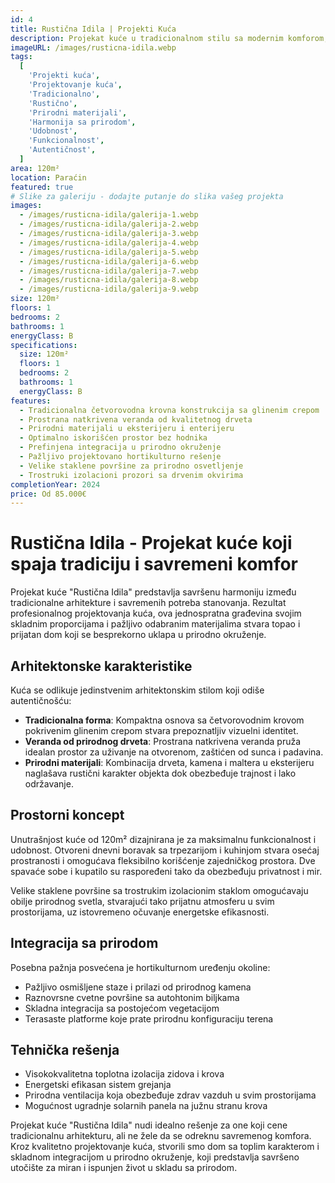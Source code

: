 ```yaml
---
id: 4
title: Rustična Idila | Projekti Kuća
description: Projekat kuće u tradicionalnom stilu sa modernim komforom, savršeno integrisan u prirodno okruženje. Profesionalno projektovanje kuća koje spaja autentični arhitektonski stil i savremene potrebe, sa naglaskom na harmoniju sa okolinom. Idealan izbor za ljubitelje tradicionalne arhitekture koji traže kvalitetne projekte kuća.
imageURL: /images/rusticna-idila.webp
tags:
  [
    'Projekti kuća',
    'Projektovanje kuća',
    'Tradicionalno',
    'Rustično',
    'Prirodni materijali',
    'Harmonija sa prirodom',
    'Udobnost',
    'Funkcionalnost',
    'Autentičnost',
  ]
area: 120m²
location: Paraćin
featured: true
# Slike za galeriju - dodajte putanje do slika vašeg projekta
images:
  - /images/rusticna-idila/galerija-1.webp
  - /images/rusticna-idila/galerija-2.webp
  - /images/rusticna-idila/galerija-3.webp
  - /images/rusticna-idila/galerija-4.webp
  - /images/rusticna-idila/galerija-5.webp
  - /images/rusticna-idila/galerija-6.webp
  - /images/rusticna-idila/galerija-7.webp
  - /images/rusticna-idila/galerija-8.webp
  - /images/rusticna-idila/galerija-9.webp
size: 120m²
floors: 1
bedrooms: 2
bathrooms: 1
energyClass: B
specifications:
  size: 120m²
  floors: 1
  bedrooms: 2
  bathrooms: 1
  energyClass: B
features:
  - Tradicionalna četvorovodna krovna konstrukcija sa glinenim crepom
  - Prostrana natkrivena veranda od kvalitetnog drveta
  - Prirodni materijali u eksterijeru i enterijeru
  - Optimalno iskorišćen prostor bez hodnika
  - Prefinjena integracija u prirodno okruženje
  - Pažljivo projektovano hortikulturno rešenje
  - Velike staklene površine za prirodno osvetljenje
  - Trostruki izolacioni prozori sa drvenim okvirima
completionYear: 2024
price: Od 85.000€
---
```


# Rustična Idila - Projekat kuće koji spaja tradiciju i savremeni komfor

Projekat kuće "Rustična Idila" predstavlja savršenu harmoniju između tradicionalne arhitekture i savremenih potreba stanovanja. Rezultat profesionalnog projektovanja kuća, ova jednospratna građevina svojim skladnim proporcijama i pažljivo odabranim materijalima stvara topao i prijatan dom koji se besprekorno uklapa u prirodno okruženje.

## Arhitektonske karakteristike

Kuća se odlikuje jedinstvenim arhitektonskim stilom koji odiše autentičnošću:

- **Tradicionalna forma**: Kompaktna osnova sa četvorovodnim krovom pokrivenim glinenim crepom stvara prepoznatljiv vizuelni identitet.
- **Veranda od prirodnog drveta**: Prostrana natkrivena veranda pruža idealan prostor za uživanje na otvorenom, zaštićen od sunca i padavina.
- **Prirodni materijali**: Kombinacija drveta, kamena i maltera u eksterijeru naglašava rustični karakter objekta dok obezbeđuje trajnost i lako održavanje.

## Prostorni koncept

Unutrašnjost kuće od 120m² dizajnirana je za maksimalnu funkcionalnost i udobnost. Otvoreni dnevni boravak sa trpezarijom i kuhinjom stvara osećaj prostranosti i omogućava fleksibilno korišćenje zajedničkog prostora. Dve spavaće sobe i kupatilo su raspoređeni tako da obezbeđuju privatnost i mir.

Velike staklene površine sa trostrukim izolacionim staklom omogućavaju obilje prirodnog svetla, stvarajući tako prijatnu atmosferu u svim prostorijama, uz istovremeno očuvanje energetske efikasnosti.

## Integracija sa prirodom

Posebna pažnja posvećena je hortikulturnom uređenju okoline:

- Pažljivo osmišljene staze i prilazi od prirodnog kamena
- Raznovrsne cvetne površine sa autohtonim biljkama
- Skladna integracija sa postojećom vegetacijom
- Terasaste platforme koje prate prirodnu konfiguraciju terena

## Tehnička rešenja

- Visokokvalitetna toplotna izolacija zidova i krova
- Energetski efikasan sistem grejanja
- Prirodna ventilacija koja obezbeđuje zdrav vazduh u svim prostorijama
- Mogućnost ugradnje solarnih panela na južnu stranu krova

Projekat kuće "Rustična Idila" nudi idealno rešenje za one koji cene tradicionalnu arhitekturu, ali ne žele da se odreknu savremenog komfora. Kroz kvalitetno projektovanje kuća, stvorili smo dom sa toplim karakterom i skladnom integracijom u prirodno okruženje, koji predstavlja savršeno utočište za miran i ispunjen život u skladu sa prirodom.
